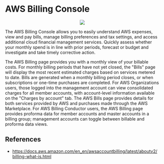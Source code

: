 # AWS Billing Console

<p align="center">
  <img src="https://github.com/dimasx010/knowledge/assets/105082657/e90c67b3-2c56-47a5-b224-7b3801c9ac9d">
</p>


The AWS Billing Console allows you to easily understand AWS expenses, view and pay bills, manage billing preferences and tax settings, and access additional cloud financial management services. Quickly assess whether your monthly spend is in line with prior periods, forecast or budget and investigate and take timely corrective action.

The AWS Billing page provides you with a monthly view of your billable costs. For monthly billing periods that have not yet closed, the "Bills" page will display the most recent estimated charges based on services metered to date. Bills are generated when a monthly billing period closes, or when subscriptions or one-time purchases are completed. For AWS Organizations users, those logged into the management account can view consolidated charges for all member accounts, with account-level information available on the "Charges by account" tab. The AWS Bills page provides details for both services provided by AWS and purchases made through the AWS Marketplace. For AWS Billing Conductor users, the AWS Billing page provides proforma data for member accounts and master accounts in a billing group; management accounts can toggle between billable and proforma data views.

## References
- https://docs.aws.amazon.com/en_en/awsaccountbilling/latest/aboutv2/billing-what-is.html


